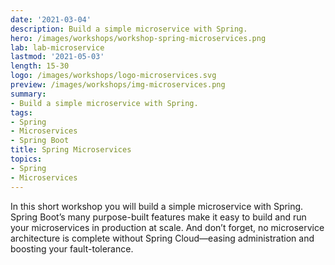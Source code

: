 ```yaml
---
date: '2021-03-04'
description: Build a simple microservice with Spring.
hero: /images/workshops/workshop-spring-microservices.png
lab: lab-microservice
lastmod: '2021-05-03'
length: 15-30
logo: /images/workshops/logo-microservices.svg
preview: /images/workshops/img-microservices.png
summary:
- Build a simple microservice with Spring.
tags:
- Spring
- Microservices
- Spring Boot
title: Spring Microservices
topics:
- Spring
- Microservices
---
```


In this short workshop you will build a simple microservice with Spring. Spring Boot’s many purpose-built features make it easy to build and run your microservices in production at scale. And don’t forget, no microservice architecture is complete without Spring Cloud—easing administration and boosting your fault-tolerance.